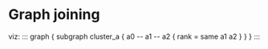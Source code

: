 # Graph joining

viz:
:::
graph {
	subgraph cluster_a {
		a0 -- a1 -- a2 
		{
			rank = same
			a1 a2
		}
	}
}
:::